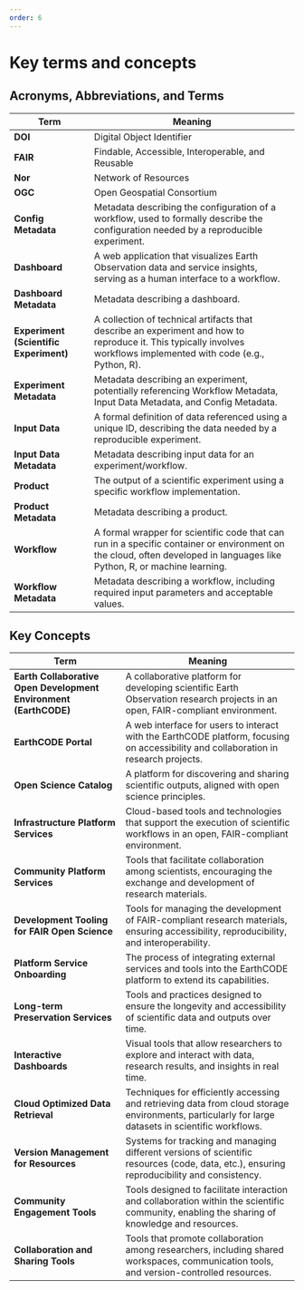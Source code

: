```yaml
---
order: 6
---
```

# Key terms and concepts

## Acronyms, Abbreviations, and Terms

| **Term**                      | **Meaning**                                                                                                                                                          |
|-------------------------------|----------------------------------------------------------------------------------------------------------------------------------------------------------------------|
| **DOI**                        | Digital Object Identifier                                                                                                                                             |
| **FAIR**                       | Findable, Accessible, Interoperable, and Reusable                                                                                                                     |
| **Nor**                        | Network of Resources                                                                                                                                                  |
| **OGC**                        | Open Geospatial Consortium                                                                                                                                            |
| **Config Metadata**            | Metadata describing the configuration of a workflow, used to formally describe the configuration needed by a reproducible experiment.                                 |
| **Dashboard**                  | A web application that visualizes Earth Observation data and service insights, serving as a human interface to a workflow.                                            |
| **Dashboard Metadata**         | Metadata describing a dashboard.                                                                                                                                      |
| **Experiment (Scientific Experiment)** | A collection of technical artifacts that describe an experiment and how to reproduce it. This typically involves workflows implemented with code (e.g., Python, R). |
| **Experiment Metadata**        | Metadata describing an experiment, potentially referencing Workflow Metadata, Input Data Metadata, and Config Metadata.                                               |
| **Input Data**                 | A formal definition of data referenced using a unique ID, describing the data needed by a reproducible experiment.                                                   |
| **Input Data Metadata**        | Metadata describing input data for an experiment/workflow.                                                                                                           |
| **Product**                    | The output of a scientific experiment using a specific workflow implementation.                                                                                     |
| **Product Metadata**           | Metadata describing a product.                                                                                                                                       |
| **Workflow**                   | A formal wrapper for scientific code that can run in a specific container or environment on the cloud, often developed in languages like Python, R, or machine learning. |
| **Workflow Metadata**          | Metadata describing a workflow, including required input parameters and acceptable values.                                                                           |

## Key Concepts

| **Term**                            | **Meaning**                                                                                                                                                          |
|-------------------------------------|----------------------------------------------------------------------------------------------------------------------------------------------------------------------|
| **Earth Collaborative Open Development Environment (EarthCODE)** | A collaborative platform for developing scientific Earth Observation research projects in an open, FAIR-compliant environment.                                      |
| **EarthCODE Portal**                | A web interface for users to interact with the EarthCODE platform, focusing on accessibility and collaboration in research projects.                                    |
| **Open Science Catalog**            | A platform for discovering and sharing scientific outputs, aligned with open science principles.                                                                     |
| **Infrastructure Platform Services**| Cloud-based tools and technologies that support the execution of scientific workflows in an open, FAIR-compliant environment.                                         |
| **Community Platform Services**     | Tools that facilitate collaboration among scientists, encouraging the exchange and development of research materials.                                                  |
| **Development Tooling for FAIR Open Science** | Tools for managing the development of FAIR-compliant research materials, ensuring accessibility, reproducibility, and interoperability.                              |
| **Platform Service Onboarding**     | The process of integrating external services and tools into the EarthCODE platform to extend its capabilities.                                                         |
| **Long-term Preservation Services**  | Tools and practices designed to ensure the longevity and accessibility of scientific data and outputs over time.                                                       |
| **Interactive Dashboards**          | Visual tools that allow researchers to explore and interact with data, research results, and insights in real time.                                                     |
| **Cloud Optimized Data Retrieval**  | Techniques for efficiently accessing and retrieving data from cloud storage environments, particularly for large datasets in scientific workflows.                      |
| **Version Management for Resources**| Systems for tracking and managing different versions of scientific resources (code, data, etc.), ensuring reproducibility and consistency.                            |
| **Community Engagement Tools**      | Tools designed to facilitate interaction and collaboration within the scientific community, enabling the sharing of knowledge and resources.                          |
| **Collaboration and Sharing Tools** | Tools that promote collaboration among researchers, including shared workspaces, communication tools, and version-controlled resources.                                |


